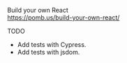 Build your own React   
https://pomb.us/build-your-own-react/


TODO
* Add tests with Cypress.
* Add tests with jsdom.
